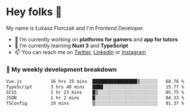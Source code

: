 # Hey folks 👋

My name is Łukasz Florczak and I'm Frontend Developer. 

- 🔭 I’m currently working on **platforms for gamers** and **app for tutors**
- 🌱 I’m currently learning **Nuxt 3** and **TypeScript**
- 📫 You can reach me on [Twitter](https://twitter.com/lukaszflorczak), [LinkedIn](https://pl.linkedin.com/in/lukasz-florczak) or [Instagram](https://instagram.com/lukaszflorczak)


### 🧮 My weekly development breakdown

<!--START_SECTION:waka-->

```txt
Vue.js           16 hrs 35 mins  █████████████████▒░░░░░░░   68.76 %
TypeScript       3 hrs 48 mins   ████░░░░░░░░░░░░░░░░░░░░░   15.77 %
SCSS             1 hr 23 mins    █▒░░░░░░░░░░░░░░░░░░░░░░░   05.75 %
JSON             1 hr 2 mins     █░░░░░░░░░░░░░░░░░░░░░░░░   04.33 %
TSConfig         19 mins         ▒░░░░░░░░░░░░░░░░░░░░░░░░   01.37 %
```

<!--END_SECTION:waka-->

<!--
**lukaszflorczak/lukaszflorczak** is a ✨ _special_ ✨ repository because its `README.md` (this file) appears on your GitHub profile.

Here are some ideas to get you started:

- 🔭 I’m currently working on ...
- 🌱 I’m currently learning ...
- 👯 I’m looking to collaborate on ...
- 🤔 I’m looking for help with ...
- 💬 Ask me about ...
- 📫 How to reach me: ...
- 😄 Pronouns: ...
- ⚡ Fun fact: ...
-->
